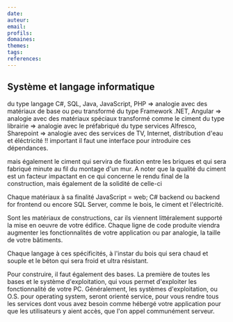 ```yaml
---
date:
auteur: 
email:
profils:
domaines:
themes:
tags:
references:
---
```


## Système et langage informatique

du type langage C#, SQL, Java, JavaScript, PHP => analogie avec des matériaux de base ou peu transformé
du type Framework .NET, Angular => analogie avec des matériaux spéciaux transformé comme le ciment
du type librairie => analogie avec le préfabriqué
du type services Alfresco, Sharepoint => analogie avec des services de TV, Internet, distribution d'eau et éléctricité !! important il faut une interface pour introduire ces dépendances.

mais également le ciment qui servira de fixation entre les briques et qui sera fabriqué minute au fil du montage d'un mur. A noter que la qualité du ciment est un facteur impactant en ce qui concerne le rendu final de la construction, mais également de la solidité de celle-ci

Chaque matériaux à sa finalité JavaScript = web; C# backend ou backend for frontend ou encore SQL Server, comme le bois, le ciment et l'électricité.

Sont les matériaux de constructions, car ils viennent littéralement supporté la mise en oeuvre de votre édifice. Chaque ligne de code produite viendra augmenter les fonctionnalités de votre application ou par analogie, la taille de votre bâtiments. 

Chaque langage à ces spécificités, à l'instar du bois qui sera chaud et souple et le béton qui sera froid et ultra résistant.

Pour construire, il faut également des bases. La première de toutes les bases et le système d'exploitation, qui vous permet d'exploiter les fonctionnalité de votre PC. Généralement, les systèmes d'exploitation, ou O.S. pour operating system, seront orienté service, pour vous rendre tous les services dont vous avez besoin comme hébergé votre application pour que les utilisateurs y aient accès, que l'on appel communément serveur.